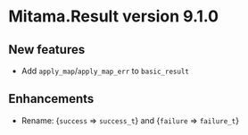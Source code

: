 # Mitama.Result version 9.1.0

## New features

- Add `apply_map`/`apply_map_err` to `basic_result`

## Enhancements

- Rename: {`success` => `success_t`} and {`failure` => `failure_t`}
